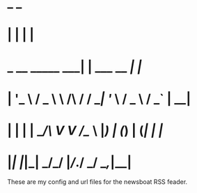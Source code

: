 #                          _                 _
#                         | |               | |
#  _ __   _____      _____| |__   ___   __ _| |_
# | '_ \ / _ \ \ /\ / / __| '_ \ / _ \ / _` | __|
# | | | |  __/\ V  V /\__ \ |_) | (_) | (_| | |_
# |_| |_|\___| \_/\_/ |___/_.__/ \___/ \__,_|\__|

These are my config and url files for the newsboat RSS feader.

